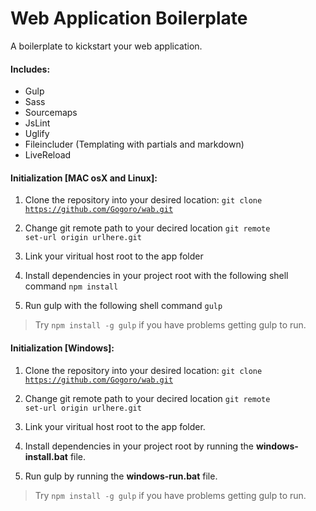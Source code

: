 Web Application Boilerplate
===========================

A boilerplate to kickstart your web application.

#### Includes:
* Gulp
* Sass
* Sourcemaps
* JsLint
* Uglify
* Fileincluder (Templating with partials and markdown)
* LiveReload

#### Initialization [MAC osX and Linux]:

1. Clone the repository into your desired location:
   <code>git clone https://github.com/Gogoro/wab.git</code>

2. Change git remote path to your decired location
   <code>git remote set-url origin urlhere.git</code>

3. Link your viritual host root to the app folder

3. Install dependencies in your project root with the following shell command
   <code>npm install</code>

4. Run gulp with the following shell command
   <code>gulp</code>


> Try <code>npm install -g gulp</code> if you have problems getting gulp to run.

#### Initialization [Windows]:

1. Clone the repository into your desired location:
   <code>git clone https://github.com/Gogoro/wab.git</code>

2. Change git remote path to your decired location
   <code>git remote set-url origin urlhere.git</code>

3. Link your viritual host root to the app folder.

3. Install dependencies in your project root by running the **windows-install.bat** file.

4. Run gulp by running the **windows-run.bat** file.

> Try <code>npm install -g gulp</code> if you have problems getting gulp to run.
